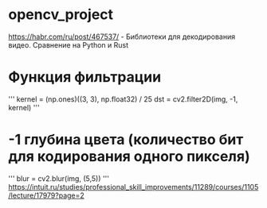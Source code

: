 # opencv_project
https://habr.com/ru/post/467537/ - Библиотеки для декодирования видео. Сравнение на Python и Rust

# Функция фильтрации
'''
kernel = (np.ones)((3, 3), np.float32) / 25 
dst = cv2.filter2D(img, -1, kernel)
'''
# -1 глубина цвета (количество бит для кодирования одного пикселя)
'''
blur = cv2.blur(img, (5,5))
'''
https://intuit.ru/studies/professional_skill_improvements/11289/courses/1105/lecture/17979?page=2
